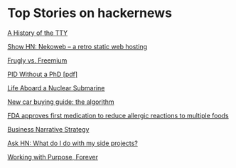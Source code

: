 # Top Stories on hackernews <br />
[A History of the TTY](https://computer.rip/2024-02-25-a-history-of-the-tty.html)

[Show HN: Nekoweb – a retro static web hosting](https://nekoweb.org/)

[Frugly vs. Freemium](https://taylor.town/frugly)

[PID Without a PhD [pdf]](http://manuals.chudov.com/Servo-Tuning/PID-without-a-PhD.pdf)

[Life Aboard a Nuclear Submarine](https://www.vanityfair.com/news/life-aboard-a-nuclear-submarine)

[New car buying guide: the algorithm](https://github.com/kutinden/buyingacar/blob/main/README.md)

[FDA approves first medication to reduce allergic reactions to multiple foods](https://www.fda.gov/news-events/press-announcements/fda-approves-first-medication-help-reduce-allergic-reactions-multiple-foods-after-accidental)

[Business Narrative Strategy](https://tomcritchlow.com/2024/02/16/narrative-strategy/)

[Ask HN: What do I do with my side projects?]()

[Working with Purpose, Forever](https://hakaimagazine.com/news/working-with-purpose-forever/)
